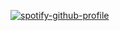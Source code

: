 [![spotify-github-profile](https://spotify-github-profile.kittinanx.com/api/view?uid=5akiv1fuefshgjrvrmpcri13r&cover_image=true&theme=default&show_offline=false&background_color=ededa6&interchange=false&bar_color=7787b5)](https://github.com/kittinan/spotify-github-profile)
